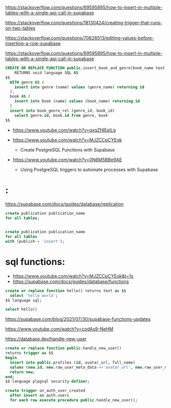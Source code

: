 

https://stackoverflow.com/questions/69595895/how-to-insert-in-multiple-tables-with-a-single-api-call-in-supabase

https://stackoverflow.com/questions/18130424/creating-trigger-that-runs-on-two-tables

https://stackoverflow.com/questions/70626513/editing-values-before-inserting-a-row-supabase


https://stackoverflow.com/questions/69595895/how-to-insert-in-multiple-tables-with-a-single-api-call-in-supabase


```sql
CREATE OR REPLACE FUNCTION public.insert_book_and_genre(book_name text, genre_name text)
    RETURNS void language SQL AS
$$
  WITH genre AS (
    insert into genre (name) values (genre_name) returning id
  ),
  book AS (
    insert into book (name) values (book_name) returning id
  )
  insert into book_genre_rel (genre_id, book_id) 
    select genre.id, book.id from genre, book
$$
```














- https://www.youtube.com/watch?v=qxgZf4EelLg

- https://www.youtube.com/watch?v=MJZCCpCYEqk
  - Create PostgreSQL Functions with Supabase
- https://www.youtube.com/watch?v=0N6M5BBe9AE
  - Using PostgreSQL triggers to automate processes with Supabase




# :
https://supabase.com/docs/guides/database/replication

```sql
create publication publication_name 
for all tables;


create publication publication_name 
for all tables
with (publish = 'insert');
```


# sql functions:
- https://www.youtube.com/watch?v=MJZCCpCYEqk&t=1s
- https://supabase.com/docs/guides/database/functions

```sql
create or replace function hello() returns text as $$
  select 'hello world';
$$ language sql;
```

```sql
select hello()
```

https://supabase.com/blog/2021/07/30/supabase-functions-updates

https://www.youtube.com/watch?v=codAs9-NeHM


https://database.dev/handle-new-user



```sql
create or replace function public.handle_new_user() 
returns trigger as $$
begin
  insert into public.profiles (id, avatar_url, full_name)
  values (new.id, new.raw_user_meta_data->>'avatar_url', new.raw_user_meta_data->>'full_name');
  return new;
end;
$$ language plpgsql security definer;
```
```sql
create trigger on_auth_user_created
  after insert on auth.users
  for each row execute procedure public.handle_new_user();
```




